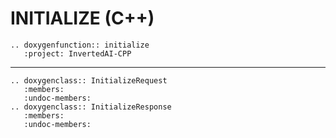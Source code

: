 # INITIALIZE (C++)

```{eval-rst}
.. doxygenfunction:: initialize
   :project: InvertedAI-CPP
```

---
```{eval-rst}
.. doxygenclass:: InitializeRequest
   :members:
   :undoc-members:
.. doxygenclass:: InitializeResponse
   :members:
   :undoc-members:
```

